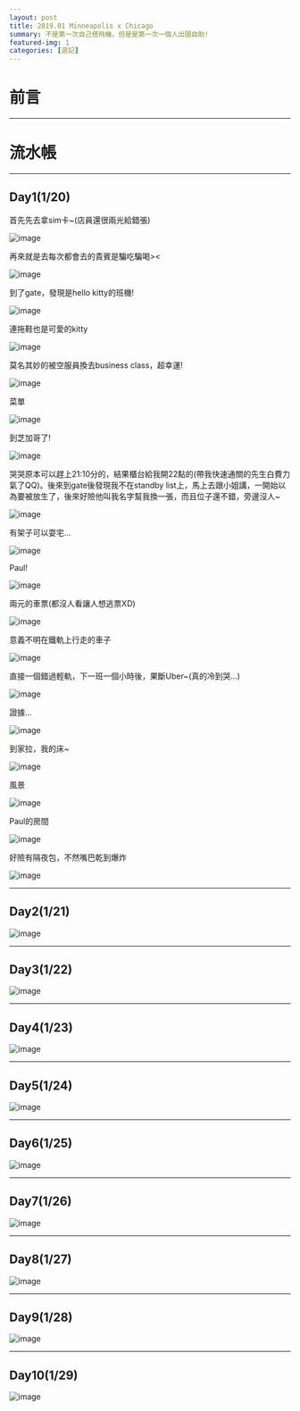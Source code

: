 ```yaml
---
layout: post
title: 2019.01 Minneapolis x Chicago
summary: 不是第一次自己搭飛機，但是是第一次一個人出國自助!
featured-img: 1
categories: [遊記]
---
```


# 前言

***





# 流水帳

***

## Day1(1/20)

首先先去拿sim卡~(店員還很兩光給錯張)

![image](https://raw.githubusercontent.com/poi0905/blog/master/assets/img/posts/2019.01.us_01.JPEG)

再來就是去每次都會去的貴賓是騙吃騙喝><

![image](https://raw.githubusercontent.com/poi0905/blog/master/assets/img/posts/2019.01.us_02.JPEG)

到了gate，發現是hello kitty的班機!

![image](https://raw.githubusercontent.com/poi0905/blog/master/assets/img/posts/2019.01.us_03.JPEG)

連拖鞋也是可愛的kitty

![image](https://raw.githubusercontent.com/poi0905/blog/master/assets/img/posts/2019.01.us_04.JPEG)

莫名其妙的被空服員換去business class，超幸運!

![image](https://raw.githubusercontent.com/poi0905/blog/master/assets/img/posts/2019.01.us_05.JPEG)

菜單

![image](https://raw.githubusercontent.com/poi0905/blog/master/assets/img/posts/2019.01.us_06.JPEG)

到芝加哥了!

![image](https://raw.githubusercontent.com/poi0905/blog/master/assets/img/posts/2019.01.us_07.JPEG)

哭哭原本可以趕上21:10分的，結果櫃台給我開22點的(帶我快速通關的先生白費力氣了QQ)。後來到gate後發現我不在standby list上，馬上去跟小姐講，一開始以為要被放生了，後來好險他叫我名字幫我換一張，而且位子還不錯，旁邊沒人~

![image](https://raw.githubusercontent.com/poi0905/blog/master/assets/img/posts/2019.01.us_08.JPEG)

有架子可以耍宅...

![image](https://raw.githubusercontent.com/poi0905/blog/master/assets/img/posts/2019.01.us_09.JPEG)

Paul!

![image](https://raw.githubusercontent.com/poi0905/blog/master/assets/img/posts/2019.01.us_10.JPEG)

兩元的車票(都沒人看讓人想逃票XD)

![image](https://raw.githubusercontent.com/poi0905/blog/master/assets/img/posts/2019.01.us_11.JPEG)

意義不明在鐵軌上行走的車子

![image](https://raw.githubusercontent.com/poi0905/blog/master/assets/img/posts/2019.01.us_12.JPEG)

直接一個錯過輕軌，下一班一個小時後，果斷Uber~(真的冷到哭...)

![image](https://raw.githubusercontent.com/poi0905/blog/master/assets/img/posts/2019.01.us_13.JPEG)

證據...

![image](https://raw.githubusercontent.com/poi0905/blog/master/assets/img/posts/2019.01.us_14.JPEG)

到家拉，我的床~

![image](https://raw.githubusercontent.com/poi0905/blog/master/assets/img/posts/2019.01.us_15.JPEG)

風景

![image](https://raw.githubusercontent.com/poi0905/blog/master/assets/img/posts/2019.01.us_16.JPEG)

Paul的房間

![image](https://raw.githubusercontent.com/poi0905/blog/master/assets/img/posts/2019.01.us_17.JPEG)

好險有隔夜包，不然嘴巴乾到爆炸

![image](https://raw.githubusercontent.com/poi0905/blog/master/assets/img/posts/2019.01.us_18.JPEG)

***

## Day2(1/21)


![image](https://raw.githubusercontent.com/poi0905/blog/master/assets/img/posts/1.png)

***

## Day3(1/22)


![image](https://raw.githubusercontent.com/poi0905/blog/master/assets/img/posts/1.png)

***

## Day4(1/23)


![image](https://raw.githubusercontent.com/poi0905/blog/master/assets/img/posts/1.png)

***

## Day5(1/24)


![image](https://raw.githubusercontent.com/poi0905/blog/master/assets/img/posts/1.png)

***

## Day6(1/25)


![image](https://raw.githubusercontent.com/poi0905/blog/master/assets/img/posts/1.png)

***

## Day7(1/26)


![image](https://raw.githubusercontent.com/poi0905/blog/master/assets/img/posts/1.png)

***

## Day8(1/27)


![image](https://raw.githubusercontent.com/poi0905/blog/master/assets/img/posts/1.png)

***

## Day9(1/28)


![image](https://raw.githubusercontent.com/poi0905/blog/master/assets/img/posts/1.png)

***

## Day10(1/29)


![image](https://raw.githubusercontent.com/poi0905/blog/master/assets/img/posts/1.png)


